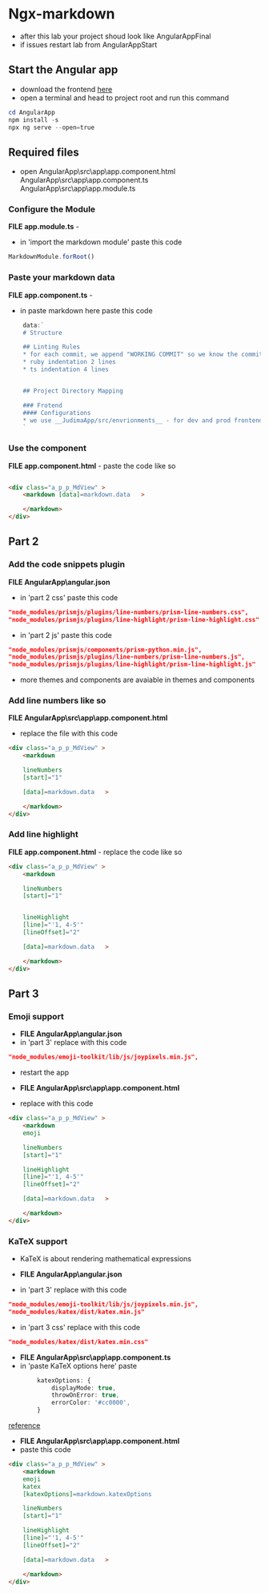 
# Ngx-markdown
* after this lab your project shoud look like AngularAppFinal
* if issues restart lab from AngularAppStart

## Start the Angular app
* download the frontend [here](https://downgit.github.io/#/home?url=https://github.com/WindMillCode/custom_vids/tree/master/ngx-markdown-part-3)
* open a terminal and head to project root and run this command
```ps1
cd AngularApp
npm install -s
npx ng serve --open=true
```


## Required files
* open
AngularApp\src\app\app.component.html
AngularApp\src\app\app.component.ts
AngularApp\src\app\app.module.ts


### Configure the Module

__FILE app.module.ts__ -

* in 'import the markdown module' paste this code
```ts
MarkdownModule.forRoot()
```

### Paste your markdown data
__FILE app.component.ts__ -

* in paste markdown here paste this code

```ts
	data:`
	# Structure

	## Linting Rules
	* for each commit, we append "WORKING COMMIT" so we know the commit is free of bugs
	* ruby indentation 2 lines
	* ts indentation 4 lines


	## Project Directory Mapping

	### Frotend
	#### Configurations
	* we use __JudimaApp/src/envrionments__ - for dev and prod frontend configurations we includes configuations for features in the app
	`
```

### Use the component

__FILE app.component.html__ -
paste the code like so
```html

<div class="a_p_p_MdView" >
    <markdown [data]=markdown.data   >

    </markdown>
</div>


```
## Part 2
### Add the code snippets plugin
__FILE AngularApp\angular.json__
* in 'part 2 css' paste this code
```json
"node_modules/prismjs/plugins/line-numbers/prism-line-numbers.css",
"node_modules/prismjs/plugins/line-highlight/prism-line-highlight.css"
```

* in  'part 2 js' paste this code
```json
"node_modules/prismjs/components/prism-python.min.js",
"node_modules/prismjs/plugins/line-numbers/prism-line-numbers.js",
"node_modules/prismjs/plugins/line-highlight/prism-line-highlight.js"
```

* more themes and components are avaiable in themes and components


### Add line numbers like so
__FILE AngularApp\src\app\app.component.html__

* replace the file with this code
```html
<div class="a_p_p_MdView" >
    <markdown

    lineNumbers
    [start]="1"

    [data]=markdown.data   >

    </markdown>
</div>

```

### Add line highlight
__FILE app.component.html__ -
replace the code like so
```html
<div class="a_p_p_MdView" >
    <markdown

    lineNumbers
    [start]="1"


    lineHighlight
    [line]="'1, 4-5'"
    [lineOffset]="2"

    [data]=markdown.data   >

    </markdown>
</div>

```
## Part 3

### Emoji support 
* __FILE AngularApp\angular.json__
* in 'part 3' replace with this code
```json
"node_modules/emoji-toolkit/lib/js/joypixels.min.js",
```
* restart the app


* __FILE AngularApp\src\app\app.component.html__
* replace with this code 
```html
<div class="a_p_p_MdView" >
    <markdown
    emoji

    lineNumbers
    [start]="1"

    lineHighlight
    [line]="'1, 4-5'"
    [lineOffset]="2"

    [data]=markdown.data   >

    </markdown>
</div>

```

### KaTeX support
* KaTeX is about rendering mathematical expressions

* __FILE AngularApp\angular.json__
* in 'part 3' replace with this code
```json
"node_modules/emoji-toolkit/lib/js/joypixels.min.js",
"node_modules/katex/dist/katex.min.js"
```

* in 'part 3 css' replace with this code
```json
"node_modules/katex/dist/katex.min.css"
```

* __FILE AngularApp\src\app\app.component.ts__
* in 'paste KaTeX options here' paste
```ts
        katexOptions: {
            displayMode: true,
            throwOnError: true,
            errorColor: '#cc0000',
        }
```

[reference](https://katex.org/)

* __FILE AngularApp\src\app\app.component.html__
* paste this code
```html
<div class="a_p_p_MdView" >
    <markdown
    emoji
    katex
    [katexOptions]=markdown.katexOptions

    lineNumbers
    [start]="1"

    lineHighlight
    [line]="'1, 4-5'"
    [lineOffset]="2"

    [data]=markdown.data   >

    </markdown>
</div>

```